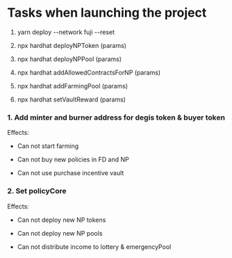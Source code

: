 # Tasks when launching the project

1. yarn deploy --network fuji --reset

2. npx hardhat deployNPToken (params)

3. npx hardhat deployNPPool (params)

4. npx hardhat addAllowedContractsForNP (params)

5. npx hardhat addFarmingPool (params)

6. npx hardhat setVaultReward (params)

### 1. Add minter and burner address for degis token & buyer token

Effects:

- Can not start farming

- Can not buy new policies in FD and NP

- Can not use purchase incentive vault

### 2. Set policyCore

Effects:

- Can not deploy new NP tokens

- Can not deploy new NP pools

- Can not distribute income to lottery & emergencyPool
